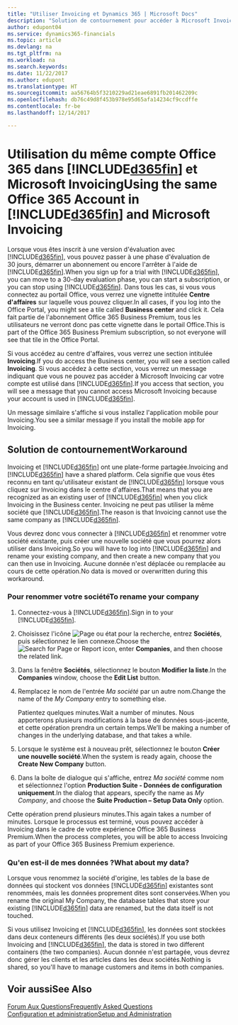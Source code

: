 ```yaml
---
title: "Utiliser Invoicing et Dynamics 365 | Microsoft Docs"
description: "Solution de contournement pour accéder à Microsoft Invoicing lorsque vous vous êtes inscrit à Dynamics 365."
author: edupont04
ms.service: dynamics365-financials
ms.topic: article
ms.devlang: na
ms.tgt_pltfrm: na
ms.workload: na
ms.search.keywords: 
ms.date: 11/22/2017
ms.author: edupont
ms.translationtype: HT
ms.sourcegitcommit: aa56764b5f3210229ad21eae6891fb201462209c
ms.openlocfilehash: db76c49d8f453b978e95d65afa14234cf9ccdffe
ms.contentlocale: fr-be
ms.lasthandoff: 12/14/2017

---
```

# <a name="using-the-same-office-365-account-in-included365finincludesd365finmdmd-and-microsoft-invoicing"></a><span data-ttu-id="e8a98-103">Utilisation du même compte Office 365 dans [!INCLUDE[d365fin](includes/d365fin_md.md)] et Microsoft Invoicing</span><span class="sxs-lookup"><span data-stu-id="e8a98-103">Using the same Office 365 Account in [!INCLUDE[d365fin](includes/d365fin_md.md)] and Microsoft Invoicing</span></span>
<span data-ttu-id="e8a98-104">Lorsque vous êtes inscrit à une version d'évaluation avec [!INCLUDE[d365fin](includes/d365fin_md.md)], vous pouvez passer à une phase d'évaluation de 30 jours, démarrer un abonnement ou encore l'arrêter à l'aide de [!INCLUDE[d365fin](includes/d365fin_md.md)].</span><span class="sxs-lookup"><span data-stu-id="e8a98-104">When you sign up for a trial with [!INCLUDE[d365fin](includes/d365fin_md.md)], you can move to a 30-day evaluation phase, you can start a subscription, or you can stop using [!INCLUDE[d365fin](includes/d365fin_md.md)].</span></span> <span data-ttu-id="e8a98-105">Dans tous les cas, si vous vous connectez au portail Office, vous verrez une vignette intitulée **Centre d'affaires** sur laquelle vous pouvez cliquer.</span><span class="sxs-lookup"><span data-stu-id="e8a98-105">In all cases, if you log into the Office Portal, you might see a tile called **Business center** and click it.</span></span> <span data-ttu-id="e8a98-106">Cela fait partie de l'abonnement Office 365 Business Premium, tous les utilisateurs ne verront donc pas cette vignette dans le portail Office.</span><span class="sxs-lookup"><span data-stu-id="e8a98-106">This is part of the Office 365 Business Premium subscription, so not everyone will see that tile in the Office Portal.</span></span>  

<span data-ttu-id="e8a98-107">Si vous accédez au centre d'affaires, vous verrez une section intitulée **Invoicing**.</span><span class="sxs-lookup"><span data-stu-id="e8a98-107">If you do access the Business center, you will see a section called **Invoicing**.</span></span> <span data-ttu-id="e8a98-108">Si vous accédez à cette section, vous verrez un message indiquant que vous ne pouvez pas accéder à Microsoft Invoicing car votre compte est utilisé dans [!INCLUDE[d365fin](includes/d365fin_md.md)].</span><span class="sxs-lookup"><span data-stu-id="e8a98-108">If you access that section, you will see a message that you cannot access Microsoft Invoicing because your account is used in [!INCLUDE[d365fin](includes/d365fin_md.md)].</span></span>  

<span data-ttu-id="e8a98-109">Un message similaire s'affiche si vous installez l'application mobile pour Invoicing.</span><span class="sxs-lookup"><span data-stu-id="e8a98-109">You see a similar message if you install the mobile app for Invoicing.</span></span>  

## <a name="workaround"></a><span data-ttu-id="e8a98-110">Solution de contournement</span><span class="sxs-lookup"><span data-stu-id="e8a98-110">Workaround</span></span>
<span data-ttu-id="e8a98-111">Invoicing et [!INCLUDE[d365fin](includes/d365fin_md.md)] ont une plate-forme partagée.</span><span class="sxs-lookup"><span data-stu-id="e8a98-111">Invoicing and [!INCLUDE[d365fin](includes/d365fin_md.md)] have a shared platform.</span></span> <span data-ttu-id="e8a98-112">Cela signifie que vous êtes reconnu en tant qu'utilisateur existant de [!INCLUDE[d365fin](includes/d365fin_md.md)] lorsque vous cliquez sur Invoicing dans le centre d'affaires.</span><span class="sxs-lookup"><span data-stu-id="e8a98-112">That means that you are recognized as an existing user of [!INCLUDE[d365fin](includes/d365fin_md.md)] when you click Invoicing in the Business center.</span></span> <span data-ttu-id="e8a98-113">Invoicing ne peut pas utiliser la même société que [!INCLUDE[d365fin](includes/d365fin_md.md)].</span><span class="sxs-lookup"><span data-stu-id="e8a98-113">The reason is that Invoicing cannot use the same company as [!INCLUDE[d365fin](includes/d365fin_md.md)].</span></span>  

<span data-ttu-id="e8a98-114">Vous devrez donc vous connecter à [!INCLUDE[d365fin](includes/d365fin_md.md)] et renommer votre société existante, puis créer une nouvelle société que vous pourrez alors utiliser dans Invoicing.</span><span class="sxs-lookup"><span data-stu-id="e8a98-114">So you will have to log into [!INCLUDE[d365fin](includes/d365fin_md.md)] and rename your existing company, and then create a new company that you can then use in Invoicing.</span></span> <span data-ttu-id="e8a98-115">Aucune donnée n'est déplacée ou remplacée au cours de cette opération.</span><span class="sxs-lookup"><span data-stu-id="e8a98-115">No data is moved or overwritten during this workaround.</span></span>

### <a name="to-rename-your-company"></a><span data-ttu-id="e8a98-116">Pour renommer votre société</span><span class="sxs-lookup"><span data-stu-id="e8a98-116">To rename your company</span></span>
1.  <span data-ttu-id="e8a98-117">Connectez-vous à [!INCLUDE[d365fin](includes/d365fin_md.md)].</span><span class="sxs-lookup"><span data-stu-id="e8a98-117">Sign in to your [!INCLUDE[d365fin](includes/d365fin_md.md)].</span></span>  
2.  <span data-ttu-id="e8a98-118">Choisissez l'icône ![Page ou état pour la recherche](media/ui-search/search_small.png "Page ou état pour la recherche"), entrez **Sociétés**, puis sélectionnez le lien connexe.</span><span class="sxs-lookup"><span data-stu-id="e8a98-118">Choose the ![Search for Page or Report](media/ui-search/search_small.png "Search for Page or Report icon") icon, enter **Companies**, and then choose the related link.</span></span>  
3.  <span data-ttu-id="e8a98-119">Dans la fenêtre **Sociétés**, sélectionnez le bouton **Modifier la liste**.</span><span class="sxs-lookup"><span data-stu-id="e8a98-119">In the **Companies** window, choose the **Edit List** button.</span></span>  
4.  <span data-ttu-id="e8a98-120">Remplacez le nom de l'entrée *Ma société* par un autre nom.</span><span class="sxs-lookup"><span data-stu-id="e8a98-120">Change the name of the *My Company* entry to something else.</span></span>  

    <span data-ttu-id="e8a98-121">Patientez quelques minutes.</span><span class="sxs-lookup"><span data-stu-id="e8a98-121">Wait a number of minutes.</span></span> <span data-ttu-id="e8a98-122">Nous apporterons plusieurs modifications à la base de données sous-jacente, et cette opération prendra un certain temps.</span><span class="sxs-lookup"><span data-stu-id="e8a98-122">We’ll be making a number of changes in the underlying database, and that takes a while.</span></span>
5.  <span data-ttu-id="e8a98-123">Lorsque le système est à nouveau prêt, sélectionnez le bouton **Créer une nouvelle société**.</span><span class="sxs-lookup"><span data-stu-id="e8a98-123">When the system is ready again, choose the **Create New Company** button.</span></span>  
6.  <span data-ttu-id="e8a98-124">Dans la boîte de dialogue qui s'affiche, entrez *Ma société* comme nom et sélectionnez l'option **Production Suite - Données de configuration uniquement**.</span><span class="sxs-lookup"><span data-stu-id="e8a98-124">In the dialog that appears, specify the name as *My Company*, and choose the **Suite Production – Setup Data Only** option.</span></span>  

<span data-ttu-id="e8a98-125">Cette opération prend plusieurs minutes.</span><span class="sxs-lookup"><span data-stu-id="e8a98-125">This again takes a number of minutes.</span></span> <span data-ttu-id="e8a98-126">Lorsque le processus est terminé, vous pouvez accéder à Invoicing dans le cadre de votre expérience Office 365 Business Premium.</span><span class="sxs-lookup"><span data-stu-id="e8a98-126">When the process completes, you will be able to access Invoicing as part of your Office 365 Business Premium experience.</span></span>  

### <a name="what-about-my-data"></a><span data-ttu-id="e8a98-127">Qu'en est-il de mes données ?</span><span class="sxs-lookup"><span data-stu-id="e8a98-127">What about my data?</span></span>
<span data-ttu-id="e8a98-128">Lorsque vous renommez la société d'origine, les tables de la base de données qui stockent vos données [!INCLUDE[d365fin](includes/d365fin_md.md)] existantes sont renommées, mais les données proprement dites sont conservées.</span><span class="sxs-lookup"><span data-stu-id="e8a98-128">When you rename the original My Company, the database tables that store your existing [!INCLUDE[d365fin](includes/d365fin_md.md)] data are renamed, but the data itself is not touched.</span></span>  

<span data-ttu-id="e8a98-129">Si vous utilisez Invoicing et [!INCLUDE[d365fin](includes/d365fin_md.md)], les données sont stockées dans deux conteneurs différents (les deux sociétés).</span><span class="sxs-lookup"><span data-stu-id="e8a98-129">If you use both Invoicing and [!INCLUDE[d365fin](includes/d365fin_md.md)], the data is stored in two different containers (the two companies).</span></span> <span data-ttu-id="e8a98-130">Aucun donnée n'est partagée, vous devrez donc gérer les clients et les articles dans les deux sociétés.</span><span class="sxs-lookup"><span data-stu-id="e8a98-130">Nothing is shared, so you'll have to manage customers and items in both companies.</span></span>  

## <a name="see-also"></a><span data-ttu-id="e8a98-131">Voir aussi</span><span class="sxs-lookup"><span data-stu-id="e8a98-131">See Also</span></span>
[<span data-ttu-id="e8a98-132">Forum Aux Questions</span><span class="sxs-lookup"><span data-stu-id="e8a98-132">Frequently Asked Questions</span></span>](across-faq.md)  
[<span data-ttu-id="e8a98-133">Configuration et administration</span><span class="sxs-lookup"><span data-stu-id="e8a98-133">Setup and Administration</span></span>](admin-setup-and-administration.md)  

